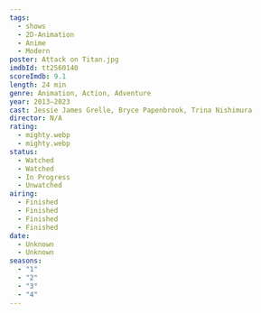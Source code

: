 ```yaml
---
tags:
  - shows
  - 2D-Animation
  - Anime
  - Modern
poster: Attack on Titan.jpg
imdbId: tt2560140
scoreImdb: 9.1
length: 24 min
genre: Animation, Action, Adventure
year: 2013–2023
cast: Jessie James Grelle, Bryce Papenbrook, Trina Nishimura
director: N/A
rating:
  - mighty.webp
  - mighty.webp
status:
  - Watched
  - Watched
  - In Progress
  - Unwatched
airing:
  - Finished
  - Finished
  - Finished
  - Finished
date:
  - Unknown
  - Unknown
seasons:
  - "1"
  - "2"
  - "3"
  - "4"
---
```

